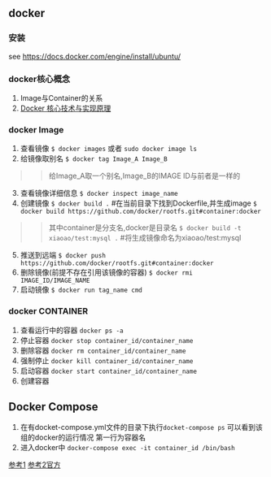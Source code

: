 ## docker

### 安装
see https://docs.docker.com/engine/install/ubuntu/
### docker核心概念
1. Image与Container的关系
2. [Docker 核心技术与实现原理](http://dockone.io/article/2941)

### docker Image
1. 查看镜像
`$ docker images` 或者 `sudo docker image ls`
2. 给镜像取别名
`$ docker tag Image_A Image_B`
>> 给Image_A取一个别名,Image_B的IMAGE ID与前者是一样的
3. 查看镜像详细信息
`$ docker inspect image_name`
4. 创建镜像
`$ docker build .` #在当前目录下找到Dockerfile,并生成image
`$ docker build https://github.com/docker/rootfs.git#container:docker`
>> 其中container是分支名,docker是目录名
`$ docker build -t xiaoao/test:mysql .` #将生成镜像命名为xiaoao/test:mysql
5. 推送到远端
`$ docker push https://github.com/docker/rootfs.git#container:docker`
6. 删除镜像(前提不存在引用该镜像的容器)
`$ docker rmi IMAGE_ID/IMAGE_NAME`
7. 启动镜像
`$ docker run tag_name cmd`


### docker CONTAINER
1. 查看运行中的容器
`docker ps -a`
2. 停止容器
`docker stop container_id/container_name`
3. 删除容器
`docker rm container_id/container_name`
4. 强制停止
`docker kill container_id/container_name`
5. 启动容器
`docker start container_id/container_name`
6. 创建容器



## Docker Compose
1. 在有docket-compose.yml文件的目录下执行`docket-compose ps` 可以看到该组的docker的运行情况
   第一行为容器名
2. 进入docker中 `docker-compose exec -it container_id /bin/bash`



[参考1](https://www.cnblogs.com/lcword/p/13711443.html)
[参考2官方](https://docs.docker.com/engine/reference/commandline/build)